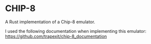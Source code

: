 # CHIP-8
A Rust implementation of a Chip-8 emulator.

I used the following documentation when implementing this emulator: https://github.com/trapexit/chip-8_documentation